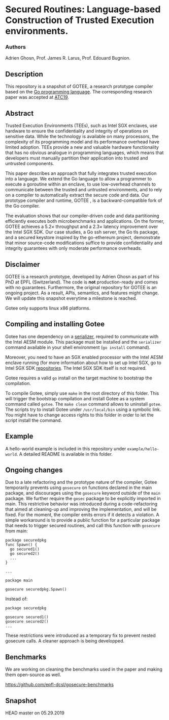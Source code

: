 # Secured Routines: Language-based Construction of Trusted Execution environments.

### Authors
Adrien Ghosn, Prof. James R. Larus, Prof. Edouard Bugnion.

## Description

This repository is a snapshot of GOTEE, a research prototype compiler based on the [Go programming language](https://github.com/golang/go).
The corresponding research paper was accepted at [ATC19](https://www.usenix.org/conference/atc19).

## Abstract

Trusted Execution Environments (TEEs), such as Intel SGX enclaves, use hardware to ensure the confidentiality and integrity of operations on sensitive data. While the technology is available on many processors, the complexity of its programming model and its performance overhead have limited adoption. TEEs provide a new and valuable hardware functionality that has no obvious analogue in programming languages, which means that developers must manually partition their application into trusted and untrusted components.

This paper describes an approach that fully integrates trusted execution into a language. We extend the Go language to allow a programmer to execute a goroutine within an enclave, to use low-overhead channels to communicate between the trusted and untrusted environments, and to rely on a compiler to automatically extract the secure code and data.
Our prototype compiler and runtime, GOTEE , is a backward-compatible fork of the Go compiler.

The evaluation shows that our compiler-driven code and data partitioning efficiently executes both microbenchmarks
and applications. On the former, GOTEE achieves a 5.2× throughput and a 2.3× latency improvement over the Intel
SGX SDK. Our case studies, a Go ssh server, the Go tls package, and a secured keystore inspired by the go-ethereum
project, demonstrate that minor source-code modifications suffice to provide confidentiality and integrity guarantees with
only moderate performance overheads.

## Disclaimer

GOTEE is a research prototype, developed by Adrien Ghosn as part of his PhD at EPFL (Switzerland).
The code is **not** production-ready and comes with no guarantees. 
Furthermore, the original repository for GOTEE is an ongoing project.
As a result, APIs, semantics, and features might change.
We will update this snapshot everytime a milestone is reached.

Gotee only supports linux x86 platforms.

## Compiling and installing Gotee

Gotee has one dependency on a [serializer](https://github.com/aghosn/serializer), required to communicate with the Intel AESM module. This package must be installed and the `serializer` command available in your shell environment (`go install` command).

Moreover, you need to have an SGX enabled processor with the Intel AESM enclave running (for more information about how to set up Intel SGX, go to Intel SGX SDK [repositories](https://github.com/intel/linux-sgx]).
The Intel SGX SDK itself is not required.

Gotee requires a valid `go` install on the target machine to bootstrap the compilation.

To compile Gotee, simply use `make` in the root directory of this folder.
This will trigger the bootstrap compilation and install Gotee as a system command called `gotee`.
The `make clean` command allows to uninstall `gotee`.
The scripts try to install Gotee under `/usr/local/bin` using a symbolic link.
You might have to change access rights to this folder in order to let the script install the command.


## Example

A hello-world example is included in this repository under `example/hello-world`.
A detailed README is available in this folder.

## Ongoing changes

Due to a late refactoring and the prototype nature of the compiler, Gotee temporarily prevents using `gosecure` on functions declared in the main package, and discourages using the `gosecure` keyword outside of the `main` package.
We further require the `gosec` package to be explicitly imported in main.
This restrictive behavior was introduced during a code-refactoring that aimed at cleaning-up and improving the implementation, and will be fixed. For the moment, the compiler emits errors if it detects a violation.
A simple workaround is to provide a public function for a particular package that needs to trigger secured routines, and call this function with `gosecure` from main:

```
package securedpkg
func Spawn() {
  go secured1()
  go secured2()
  ...
}

...

package main

gosecure securedpkg.Spawn()
```
Instead of: 

```
package securedpkg

gosecure secured1()
gosecure secured2()
...

```

These restrictions were introduced as a temporary fix to prevent nested gosecure calls.
A cleaner approach is being developped.

## Benchmarks

We are working on cleaning the benchmarks used in the paper and making them open-source as well.

https://github.com/epfl-dcsl/gosecure-benchmarks

## Snapshot

HEAD master on 05.29.2019


